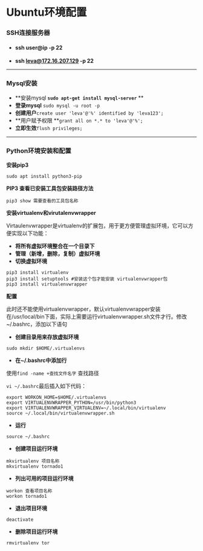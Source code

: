 # Ubuntu环境配置

### SSH连接服务器

* #### **ssh user@ip -p 22**
* **ssh leva@172.16.207.129 -p 22**

---

### Mysql安装

* **安装mysql **`sudo apt-get install mysql-server`** **
* **登录mysql** `sudo mysql -u root -p`
* **创建用户**`create user 'leva'@'%' identified by 'leva123';`
* **用户赋予权限 **`grant all on *.* to 'leva'@'%';`
* **立即生效**`flush privileges;`

---

### **Python环境安装和配置**

**安装pip3**

```
sudo apt install python3-pip
```

**PIP3 查看已安装工具包安装路径方法**

```
pip3 show 需要查看的工具包名称
```

**安装virtualenv和virutalenvwrapper**

Virtaulenvwrapper是virtualenv的扩展包，用于更方便管理虚拟环境，它可以方便实现以下功能：

* **将所有虚拟环境整合在一个目录下**
* **管理（新增，删除，复制）虚拟环境**
* **切换虚拟环境**

```
pip3 install virtualenv
pip3 install setuptools #安装这个包才能安装 virtualenvwrapper包
pip3 install virtualenvwrapper
```

**配置**

此时还不能使用virtualenvwrapper，默认virtualenvwrapper安装在/usr/local/bin下面，实际上需要运行virtualenvwrapper.sh文件才行。修改~/.bashrc，添加以下语句

* **创建目录用来存放虚拟环境**

```
sudo mkdir $HOME/.virtualenvs
```

* **在~/.bashrc中添加行**

使用`find -name +查找文件名字` 查找路径

`vi ~/.bashrc`最后插入如下代码：

```
export WORKON_HOME=$HOME/.virtualenvs
export VIRTUALENVWRAPPER_PYTHON=/usr/bin/python3
export VIRTUALENVWRAPPER_VIRTUALENV=~/.local/bin/virtualenv
source ~/.local/bin/virtualenvwrapper.sh
```

* **运行**

```
source ~/.bashrc
```

* **创建项目运行环境**

```
mkvirtualenv 项目名称
mkvirtualenv tornado1
```

* **列出可用的项目运行环境**

```
workon 查看项目名称  
workon tornado1
```

* **退出项目环境**

```
deactivate
```

* **删除项目运行环境**

```
rmvirtualenv tor
```



